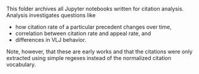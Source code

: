 This folder archives all Jupyter notebooks written for citation analysis. Analysis investigates questions like

- how citation rate of a particular precedent changes over time,
- correlation between citation rate and appeal rate, and
- differences in VLJ behavior.

Note, however, that these are early works and that the citations were only extracted using simple regexes instead of the normalized citation vocabulary.
